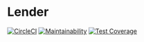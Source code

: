 # Lender

[![CircleCI](https://circleci.com/gh/okoroemeka/Lender/tree/develop.svg?style=svg)](https://circleci.com/gh/okoroemeka/Lender/tree/develop) [![Maintainability](https://api.codeclimate.com/v1/badges/6a3d7b3ae9e3d1cdb8ae/maintainability)](https://codeclimate.com/github/okoroemeka/Lender/maintainability) [![Test Coverage](https://api.codeclimate.com/v1/badges/6a3d7b3ae9e3d1cdb8ae/test_coverage)](https://codeclimate.com/github/okoroemeka/Lender/test_coverage)
